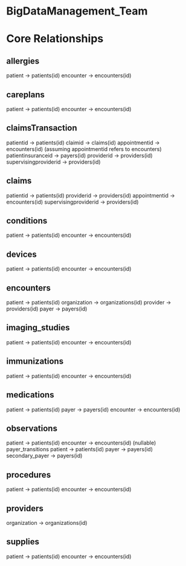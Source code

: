 # BigDataManagement_Team


# Core Relationships
## allergies
patient → patients(id)
encounter → encounters(id)

## careplans
patient → patients(id)
encounter → encounters(id)

## claimsTransaction
patientid → patients(id)
claimid → claims(id)
appointmentid → encounters(id) (assuming appointmentid refers to encounters)
patientinsuranceid → payers(id)
providerid → providers(id)
supervisingproviderid → providers(id)

## claims
patientid → patients(id)
providerid → providers(id)
appointmentid → encounters(id)
supervisingproviderid → providers(id)

## conditions
patient → patients(id)
encounter → encounters(id)

## devices
patient → patients(id)
encounter → encounters(id)

## encounters
patient → patients(id)
organization → organizations(id)
provider → providers(id)
payer → payers(id)

## imaging_studies
patient → patients(id)
encounter → encounters(id)

## immunizations
patient → patients(id)
encounter → encounters(id)

## medications
patient → patients(id)
payer → payers(id)
encounter → encounters(id)

## observations
patient → patients(id)
encounter → encounters(id) (nullable)
payer_transitions
patient → patients(id)
payer → payers(id)
secondary_payer → payers(id)

## procedures
patient → patients(id)
encounter → encounters(id)

## providers
organization → organizations(id)

## supplies
patient → patients(id)
encounter → encounters(id)